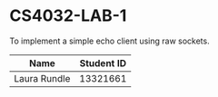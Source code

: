 # CS4032-LAB-1
To implement a simple echo client using raw sockets.

|Name             |Student ID|
|-----------------|:--------:|
|Laura Rundle     |13321661  |
